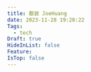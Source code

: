 ```yaml
---
title: 散装 JoeHuang
date: 2023-11-28 19:28:22
Tags:
  - tech
Draft: true
HideInList: false
Feature: 
IsTop: false
---
```





<!--more-->